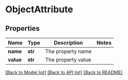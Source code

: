 # ObjectAttribute

## Properties
Name | Type | Description | Notes
------------ | ------------- | ------------- | -------------
**name** | **str** | The property name | 
**value** | **str** | The property value | 

[[Back to Model list]](../README.md#documentation-for-models) [[Back to API list]](../README.md#documentation-for-api-endpoints) [[Back to README]](../README.md)

